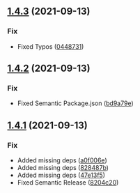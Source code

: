 ## [1.4.3](https://github.com/Zype-Z/ShareImage.js/compare/v1.4.2...v1.4.3) (2021-09-13)


### Fix

* Fixed Typos ([0448731](https://github.com/Zype-Z/ShareImage.js/commit/0448731c795dfe42497f2369b433f56d165c955a))

## [1.4.2](https://github.com/Zype-Z/ShareImage.js/compare/v1.4.1...v1.4.2) (2021-09-13)


### Fix

* Fixed Semantic Package.json ([bd9a79e](https://github.com/Zype-Z/ShareImage.js/commit/bd9a79e81d26728d9d805db48a7fdb120f5972e0))

## [1.4.1](https://github.com/Zype-Z/ShareImage.js/compare/v1.4.0...v1.4.1) (2021-09-13)


### Fix

* Added missing deps ([a0f006e](https://github.com/Zype-Z/ShareImage.js/commit/a0f006e5c0cf53613caffee3971ee1b7f31cc4c4))
* Added missing deps ([828487b](https://github.com/Zype-Z/ShareImage.js/commit/828487b1e0ad59e75e9dda650598dfcf5664bb62))
* Added missing deps ([47e13f5](https://github.com/Zype-Z/ShareImage.js/commit/47e13f5a83e6acc1f388de3acd5dcb077be5da3c))
* Fixed Semantic Release ([8204c20](https://github.com/Zype-Z/ShareImage.js/commit/8204c20becda3011e5317adddb36edd98c239316))
